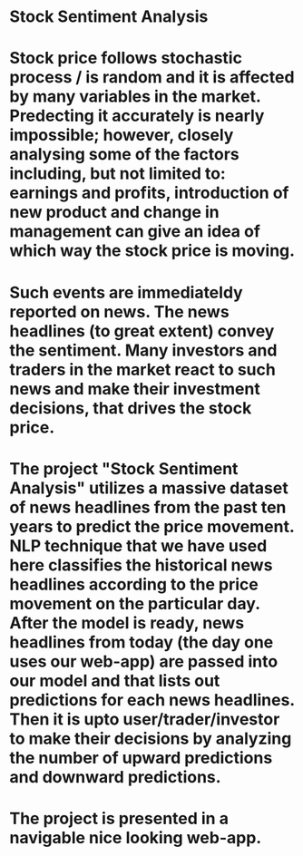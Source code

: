 # Stock Sentiment Analysis

# Stock price follows stochastic process / is random and it is affected by many variables in the market. Predecting it accurately is nearly impossible; however, closely analysing some of the factors including, but not limited to: earnings and profits, introduction of new product and change in management can give an idea of which way the stock price is moving.

# Such events are immediateldy reported on news. The news headlines (to great extent) convey the sentiment. Many investors and traders in the market react to such news and make their investment decisions, that drives the stock price. 

# The project "Stock Sentiment Analysis" utilizes a massive dataset of news headlines from the past ten years to predict the price movement. NLP technique that we have used here classifies the historical news headlines according to the price movement on the particular day. After the model is ready, news headlines from today (the day one uses our web-app) are passed into our model and that lists out predictions for each news headlines. Then it is upto user/trader/investor to make their decisions by analyzing the number of upward predictions and downward predictions.

# The project is presented in a navigable nice looking web-app.
